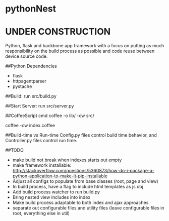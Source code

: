 pythonNest
=====

# UNDER CONSTRUCTION

Python, flask and backbone app framework with a focus on putting as much responsibility on the build process as possible and code reuse between device source code.

##Python Dependencies
* flask
* httpagentparser
* pystache

##Build:
run src/build.py

##Start Server:
run src/server.py

##CoffeeScript cmd
coffee -o lib/ -cw src/

coffee -cw index.coffee

##Build-time vs Run-time
Config.py files control build time behavior, and Controller.py files control run time.

##TODO
* make build not break when indexes starts out empty
* make framework installable: http://stackoverflow.com/questions/5360873/how-do-i-package-a-python-application-to-make-it-pip-installable
* Adjust all configs to populate from base classes (root, page and view)
* In build process, have a flag to include html templates as js obj
* Add build process watcher to run build.py
* Bring nested view includes into index
* Make build process adaptable to both index and ajax approaches
* separate out configurable files and utility files (leave configurable files in root, everything else in util)